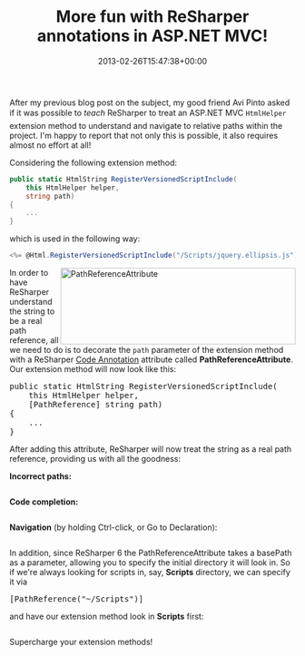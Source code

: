 ﻿---
title: More fun with ReSharper annotations in ASP.NET MVC!
date: 2013-02-26T15:47:38+00:00
---
After my previous blog post on the subject, my good friend Avi Pinto asked if it was possible to *teach* ReSharper to treat an ASP.NET MVC `HtmlHelper` extension method to understand and navigate to relative paths within the project. I'm happy to report that not only this is possible, it also requires almost no effort at all!

Considering the following extension method:

```csharp
public static HtmlString RegisterVersionedScriptInclude(
    this HtmlHelper helper,
    string path)
{
    ...
}
```

which is used in the following way:

```csharp
<%= @Html.RegisterVersionedScriptInclude("/Scripts/jquery.ellipsis.js") %>
```

<img style="background-image: none; padding-top: 0px; padding-left: 0px; display: inline; padding-right: 0px; border: 0px;" title="PathReferenceAttribute" alt="PathReferenceAttribute" src="http://i2.wp.com/hmemcpy.com/wp-content/uploads/2013/02/image1.png" width="414" height="135" align="right" border="0" />

In order to have ReSharper understand the string to be a real path reference, all we need to do is to decorate the `path` parameter of the extension method with a ReSharper [Code Annotation](http://www.jetbrains.com/resharper/webhelp/Code_Analysis__Annotations_in_Source_Code.html) attribute called **PathReferenceAttribute**. Our extension method will now look like this:

<pre class="brush: csharp; gutter: false">public static HtmlString RegisterVersionedScriptInclude(
    this HtmlHelper helper,
    [PathReference] string path)
{
    ...
}</pre>

After adding this attribute, ReSharper will now treat the string as a real path reference, providing us with all the goodness:

**Incorrect paths:**

<img style="background-image: none; padding-top: 0px; padding-left: 0px; display: inline; padding-right: 0px; border: 0px;" alt="" src="http://i2.wp.com/hmemcpy.com/wp-content/uploads/2013/02/image2.png?resize=900%2C60" border="0" data-recalc-dims="1" />

**Code completion:**

<img style="background-image: none; padding-top: 0px; padding-left: 0px; display: inline; padding-right: 0px; border-width: 0px;" title="" alt="" src="http://i0.wp.com/hmemcpy.com/wp-content/uploads/2013/02/image3.png?resize=416%2C272" border="0" data-recalc-dims="1" />

**Navigation** (by holding Ctrl-click, or Go to Declaration):

<img style="background-image: none; padding-top: 0px; padding-left: 0px; display: inline; padding-right: 0px; border-width: 0px;" title="" alt="" src="http://i0.wp.com/hmemcpy.com/wp-content/uploads/2013/02/image4.png?resize=461%2C45" border="0" data-recalc-dims="1" />

In addition, since ReSharper 6 the PathReferenceAttribute takes a basePath as a parameter, allowing you to specify the initial directory it will look in. So if we're always looking for scripts in, say, **Scripts** directory, we can specify it via

<pre class="brush: csharp; gutter: false">[PathReference("~/Scripts")]</pre>

and have our extension method look in **Scripts** first:

<img style="background-image: none; padding-top: 0px; padding-left: 0px; display: inline; padding-right: 0px; border-width: 0px;" title="" alt="" src="http://i1.wp.com/hmemcpy.com/wp-content/uploads/2013/02/image5.png?resize=481%2C272" border="0" data-recalc-dims="1" />

Supercharge your extension methods!
